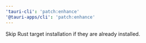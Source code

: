 ```yaml
---
'tauri-cli': 'patch:enhance'
'@tauri-apps/cli': 'patch:enhance'
---
```


Skip Rust target installation if they are already installed.
